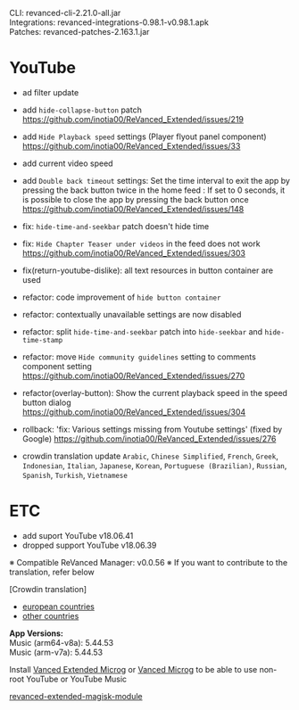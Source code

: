 CLI: revanced-cli-2.21.0-all.jar  
Integrations: revanced-integrations-0.98.1-v0.98.1.apk  
Patches: revanced-patches-2.163.1.jar  

YouTube
==
- ad filter update
- add `hide-collapse-button` patch https://github.com/inotia00/ReVanced_Extended/issues/219
- add `Hide Playback speed` settings (Player flyout panel component) https://github.com/inotia00/ReVanced_Extended/issues/33
- add current video speed 
- add `Double back timeout` settings: Set the time interval to exit the app by pressing the back button twice in the home feed
: If set to 0 seconds, it is possible to close the app by pressing the back button once https://github.com/inotia00/ReVanced_Extended/issues/148

- fix: `hide-time-and-seekbar` patch doesn't hide time
- fix: `Hide Chapter Teaser under videos` in the feed does not work https://github.com/inotia00/ReVanced_Extended/issues/303
- fix(return-youtube-dislike): all text resources in button container are used

- refactor: code improvement of `hide button container`
- refactor: contextually unavailable settings are now disabled
- refactor: split `hide-time-and-seekbar` patch into `hide-seekbar` and `hide-time-stamp`
- refactor: move `Hide community guidelines` setting to comments component setting https://github.com/inotia00/ReVanced_Extended/issues/270
- refactor(overlay-button): Show the current playback speed in the speed button dialog https://github.com/inotia00/ReVanced_Extended/issues/304

- rollback: 'fix: Various settings missing from Youtube settings' (fixed by Google) https://github.com/inotia00/ReVanced_Extended/issues/276

- crowdin translation update
`Arabic`, `Chinese Simplified`, `French`, `Greek`, `Indonesian`, `Italian`, `Japanese`, `Korean`, `Portuguese (Brazilian)`, `Russian`, `Spanish`, `Turkish`, `Vietnamese`

ETC
==
- add suport YouTube v18.06.41
- dropped support YouTube v18.06.39


※ Compatible ReVanced Manager: v0.0.56
※ If you want to contribute to the translation, refer below

[Crowdin translation]
- [european countries](https://crowdin.com/project/revancedextendedeu)
- [other countries](https://crowdin.com/project/revancedextended)
  
**App Versions:**  
Music (arm64-v8a): 5.44.53  
Music (arm-v7a): 5.44.53  

Install [Vanced Extended Microg](https://github.com/inotia00/VancedMicroG/releases) or [Vanced Microg](https://github.com/TeamVanced/VancedMicroG/releases) to be able to use non-root YouTube or YouTube Music  

[revanced-extended-magisk-module](https://github.com/MatadorProBr/revanced-extended-magisk-module)  

